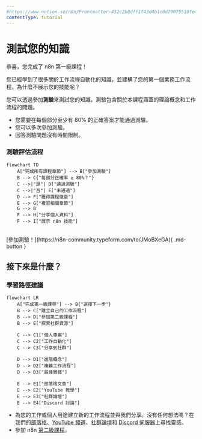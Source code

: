 ```yaml
---
#https://www.notion.so/n8n/Frontmatter-432c2b8dff1f43d4b1c8d20075510fe4
contentType: tutorial
---
```


<!-- vale from-microsoft.We = NO -->
<!-- vale from-microsoft.FirstPerson = NO -->
# 測試您的知識

恭喜，您完成了 n8n 第一級課程！

您已經學到了很多關於工作流程自動化的知識，並建構了您的第一個業務工作流程。為什麼不展示您的技能呢？

您可以透過參加**測驗**來測試您的知識，測驗包含關於本課程涵蓋的理論概念和工作流程的問題。

- 您需要在每個部分至少有 80% 的正確答案才能通過測驗。
- 您可以多次參加測驗。
- 回答測驗問題沒有時間限制。

### 測驗評估流程

```mermaid
flowchart TD
    A["完成所有課程章節"] --> B["參加測驗"]
    B --> C{"每部分正確率 ≥ 80%？"}
    C -->|"是"| D["通過測驗"]
    C -->|"否"| E["未通過"]
    D --> F["獲得課程徽章"]
    E --> G["複習相關章節"]
    G --> B
    F --> H["分享個人資料"]
    F --> I["展示 n8n 技能"]
```

<br/>
[參加測驗！](https://n8n-community.typeform.com/to/JMoBXeGA){ .md-button }


## 接下來是什麼？

### 學習路徑建議

```mermaid
flowchart LR
    A["完成第一級課程"] --> B{"選擇下一步"}
    B --> C["建立自己的工作流程"]
    B --> D["參加第二級課程"]
    B --> E["探索社群資源"]
    
    C --> C1["個人專案"]
    C --> C2["工作自動化"]
    C --> C3["分享到社群"]
    
    D --> D1["進階概念"]
    D --> D2["複雜工作流程"]
    D --> D3["最佳實踐"]
    
    E --> E1["部落格文章"]
    E --> E2["YouTube 教學"]
    E --> E3["社群論壇"]
    E --> E4["Discord 討論"]
```

* 為您的工作或個人用途建立新的工作流程並與我們分享。沒有任何想法嗎？在我們的[部落格](https://n8n.io/blog/)、[YouTube 頻道](https://www.youtube.com/c/n8n-io)、[社群論壇](https://community.n8n.io)和 [Discord 伺服器](https://discord.gg/vWwMVThRta)上尋找靈感。
* 參加 n8n [第二級課程](/courses/level-two/index.md)。
<!-- vale from-microsoft.We = YES -->